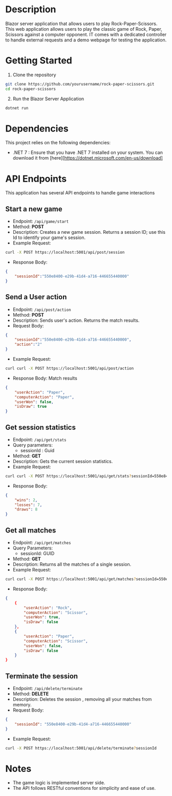 # Description
Blazor server application that allows users to play Rock-Paper-Scissors. This web application allows users to play the classic game of Rock, Paper, Scissors against a computer opponent. IT comes with a dedicated controller to handle external requests and a demo webpage for testing the application.

# Getting Started
1. Clone the repository

```bash
git clone https://github.com/yourusername/rock-paper-scissors.git
cd rock-paper-scissors
```

2. Run the Blazor Server Application

```bash
dotnet run
```

# Dependencies

This project relies on the following dependencies:

- .NET 7 : Ensure that you have .NET 7 installed on your system. You can download it from [here][https://dotnet.microsoft.com/en-us/download]

# API Endpoints

This application has several API endpoints to handle game interactions

## Start a new game

- Endpoint: `/api/game/start`
- Method: **POST**
- Description: Creates a new game session. Returns a session ID; use this Id to identify your game's session.
- Example Request:
```bash
curl -X POST https://localhost:5001/api/post/session
```
- Response Body:
```json
{
    "sessionId":"550e8400-e29b-41d4-a716-446655440000"
}
``` 

## Send a User action

- Endpoint: `/api/post/action`
- Method: **POST**
- Description: Sends user's action. Returns the match results.
- Request Body:
```json
{
    "sessionId":"550e8400-e29b-41d4-a716-446655440000",
    "action":"2"
}
```
- Example Request:
```bash
curl curl -X POST https://localhost:5001/api/post/action
```
- Response Body: Match results
```json
{
    "userAction": "Paper",
    "computerAction": "Paper",
    "userWon": false,
    "isDraw": true
}
```

## Get session statistics

- Endpoint: `/api/get/stats`
- Query parameters:
    - sessionId : Guid
- Method: **GET**
- Description: Gets the current session statistics.
- Example Request:
```bash
curl curl -X POST https://localhost:5001/api/get/stats?sessionId=550e8400-e29b-41d4-a716-446655440000
```
- Response Body:
```json
{
    "wins": 2,
    "losses": 7,
    "draws": 8
}
```

## Get all matches

- Endpoint: `/api/get/matches`
- Query Parameters:
    - sessionId: GUID
- Method: **GET**
- Description: Returns all the matches of a single session.
- Example Request:
```bash
curl curl -X POST https://localhost:5001/api/get/matches?sessionId=550e8400-e29b-41d4-a716-446655440000
```
- Response Body:
```json
{
    {
        "userAction": "Rock",
        "computerAction": "Scissor",
        "userWon": true,
        "isDraw": false
    },
    {
        "userAction": "Paper",
        "computerAction": "Scissor",
        "userWon": false,
        "isDraw": false
    }
}
```

## Terminate the session
- Endpoint: `/api/delete/terminate`
- Method: **DELETE**
- Description: Deletes the session , removing all your matches from memory.
- Request Body:
```json
{
    "sessionId": "550e8400-e29b-41d4-a716-446655440000"
}
```
- Example Request:
```bash
curl -X POST https://localhost:5001/api/delete/terminate?sessionId
```



# Notes
- The game logic is implemented server side.
- The API follows RESTful conventions for simplicity and ease of use.